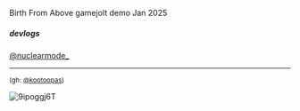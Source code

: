 Birth From Above gamejolt demo Jan 2025

##### devlogs

[@nuclearmode_](https://x.com/nuclearmode_)

---

<sub>(gh: [@kootoopas](https://github.com/kootoopas))</sub>

![9ipoggj6T](https://user-images.githubusercontent.com/601001/174320109-5a1e8962-ae74-4f61-b95e-774881fd0125.gif)
